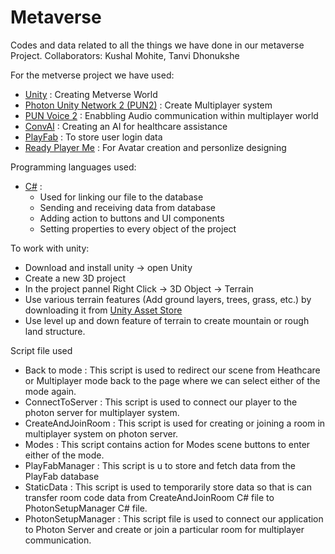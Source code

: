 # Metaverse
Codes and data related to all the things we have done in our metaverse Project. Collaborators: Kushal Mohite, Tanvi Dhonukshe

For the metverse project we have used:
* [Unity](https://docs.unity.com/) : Creating Metverse World
* [Photon Unity Network 2 (PUN2)](https://doc.photonengine.com/pun/current/getting-started/pun-intro) : Create Multiplayer system
* [PUN Voice 2](https://doc.photonengine.com/voice/current/getting-started/voice-for-pun) : Enabbling Audio communication within multiplayer world
* [ConvAI](https://docs.convai.com/api-docs) : Creating an AI for healthcare assistance
* [PlayFab](https://learn.microsoft.com/en-us/gaming/playfab/) : To store user login data
* [Ready Player Me](https://docs.readyplayer.me/ready-player-me) : For Avatar creation and personlize designing

Programming languages used:
* [C#](https://docs.unity3d.com/Manual/ScriptingSection.html) :
  * Used for linking our file to the database
  * Sending and receiving data from database
  * Adding action to buttons and UI components
  * Setting properties to every object of the project

To work with unity: 
* Download and install unity -> open Unity
* Create a new 3D project
* In the project pannel Right Click -> 3D Object -> Terrain
* Use various terrain features (Add ground layers, trees, grass, etc.) by downloading it from [Unity Asset Store](https://assetstore.unity.com/)
* Use level up and down feature of terrain to create mountain or rough land structure.

Script file used
* Back to mode : This script is used to redirect our scene from Heathcare or Multiplayer mode back to the page where we can select either of the mode again.
* ConnectToServer : This script is used to connect our player to the photon server for multiplayer system.
* CreateAndJoinRoom : This script is used for creating or joining a room in multiplayer system on photon server.
* Modes : This script contains action for Modes scene buttons to enter either of the mode.
* PlayFabManager : This script is u to store and fetch data from the PlayFab database
* StaticData : This script is used to temporarily store data so that is can transfer room code data from CreateAndJoinRoom C# file to PhotonSetupManager C# file.
* PhotonSetupManager : This script file is used to connect our application to Photon Server and create or join a particular room for multiplayer communication.


